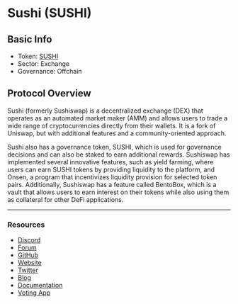 # Sushi (SUSHI)

## **Basic Info**

* Token: [SUSHI](https://www.coingecko.com/en/coins/sushi)
* Sector: Exchange
* Governance: Offchain

## **Protocol Overview**

Sushi (formerly Sushiswap) is a decentralized exchange (DEX) that operates as an automated market maker (AMM) and allows users to trade a wide range of cryptocurrencies directly from their wallets. It is a fork of Uniswap, but with additional features and a community-oriented approach.&#x20;

Sushi also has a governance token, SUSHI, which is used for governance decisions and can also be staked to earn additional rewards. Sushiswap has implemented several innovative features, such as yield farming, where users can earn SUSHI tokens by providing liquidity to the platform, and Onsen, a program that incentivizes liquidity provision for selected token pairs. Additionally, Sushiswap has a feature called BentoBox, which is a vault that allows users to earn interest on their tokens while also using them as collateral for other DeFi applications.

***

### **Resources**

* [Discord](https://discord.gg/NVPXN4e)
* [Forum](https://forum.sushi.com/)
* [GitHub](https://github.com/sushiswap)
* [Website](https://www.sushi.com/)
* [Twitter](https://twitter.com/sushiswap)
* [Blog](https://medium.com/sushiswap-org)
* [Documentation](https://docs.sushi.com/)
* [Voting App](https://snapshot.page/#/sushi)
